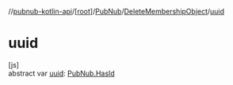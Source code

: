 //[pubnub-kotlin-api](../../../../index.md)/[[root]](../../index.md)/[PubNub](../index.md)/[DeleteMembershipObject](index.md)/[uuid](uuid.md)

# uuid

[js]\
abstract var [uuid](uuid.md): [PubNub.HasId](../-has-id/index.md)
